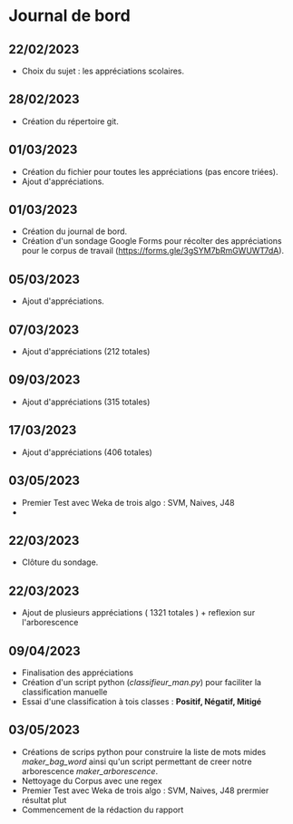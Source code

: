 # Journal de bord

## 22/02/2023

* Choix du sujet : les appréciations scolaires.

## 28/02/2023

* Création du répertoire git. 

## 01/03/2023

* Création du fichier pour toutes les appréciations (pas encore triées). 
* Ajout d'appréciations.

## 01/03/2023

* Création du journal de bord.
* Création d'un sondage Google Forms pour récolter des appréciations pour le corpus de travail (https://forms.gle/3gSYM7bRmGWUWT7dA).

## 05/03/2023

* Ajout d'appréciations.

## 07/03/2023

* Ajout d'appréciations (212 totales)

## 09/03/2023

* Ajout d'appréciations (315 totales)

## 17/03/2023

* Ajout d'appréciations (406 totales)

## 03/05/2023

* Premier Test avec Weka de trois algo : SVM, Naives, J48
*  

## 22/03/2023

* Clôture du sondage.

## 22/03/2023

* Ajout de plusieurs appréciations ( 1321 totales ) + reflexion sur l'arborescence

## 09/04/2023

* Finalisation des appréciations
* Création d'un script python (<i>classifieur_man.py</i>) pour faciliter la classification manuelle
* Essai d'une classification à tois classes : <b>Positif, Négatif, Mitigé</b>

## 03/05/2023

* Créations de scrips python pour construire la liste de mots mides <i>maker_bag_word</i> ainsi qu'un script permettant de creer notre arborescence <i>maker_arborescence</i>.
* Nettoyage du Corpus avec une regex
* Premier Test avec Weka de trois algo : SVM, Naives, J48 prermier résultat plut
* Commencement de la rédaction du rapport
